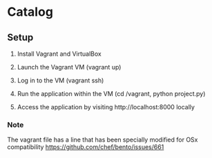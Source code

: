# Catalog

## Setup
1) Install Vagrant and VirtualBox

2) Launch the Vagrant VM (vagrant up)

3) Log in to the VM (vagrant ssh)

4) Run the application within the VM (cd /vagrant, python project.py)

5) Access the application by visiting http://localhost:8000 locally

### Note
The vagrant file has a line that has been specially modified for OSx compatibility
https://github.com/chef/bento/issues/661

